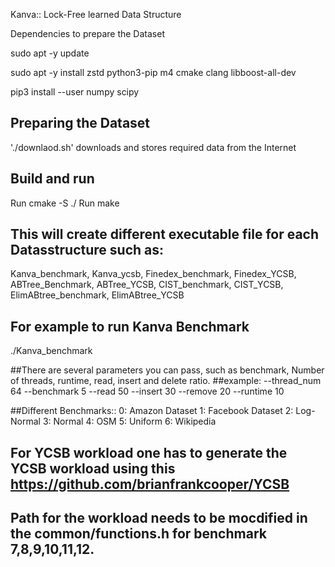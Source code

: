 Kanva:: Lock-Free learned Data Structure

Dependencies to prepare the Dataset

sudo apt -y update

sudo apt -y install zstd python3-pip m4 cmake clang libboost-all-dev

pip3 install --user numpy scipy

## Preparing the Dataset
'./downlaod.sh' downloads and stores required data from the Internet

## Build and run
Run cmake -S ./
Run make

## This will create different executable file for each Datasstructure such as:

Kanva_benchmark, Kanva_ycsb, Finedex_benchmark, Finedex_YCSB, ABTree_Benchmark, ABTree_YCSB, CIST_benchmark, CIST_YCSB, ElimABtree_benchmark, ElimABtree_YCSB

## For example to run Kanva Benchmark

./Kanva_benchmark <Parameters>

##There are several parameters you can pass, such as benchmark, Number of threads, runtime, read, insert and delete ratio.
##example:
--thread_num 64 --benchmark 5 --read 50 --insert 30 --remove 20 --runtime 10

##Different Benchmarks::
0: Amazon Dataset
1: Facebook Dataset
2: Log-Normal
3: Normal
4: OSM 
5: Uniform
6: Wikipedia

## For YCSB workload one has to generate the YCSB workload using this https://github.com/brianfrankcooper/YCSB
## Path for the workload needs to be mocdified in the common/functions.h for benchmark 7,8,9,10,11,12.

